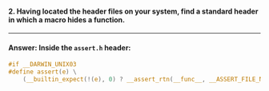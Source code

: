 #### 2. Having located the header files on your system, find a standard header in which a macro hides a function.

---

#### Answer: Inside the `assert.h` header:

```c
#if __DARWIN_UNIX03
#define	assert(e) \
    (__builtin_expect(!(e), 0) ? __assert_rtn(__func__, __ASSERT_FILE_NAME, __LINE__, #e) : (void)0)
```
